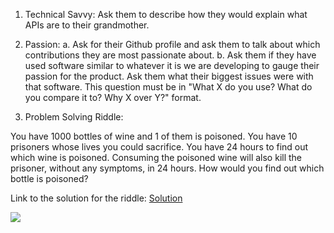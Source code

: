 1. Technical Savvy: Ask them to describe how they would explain what APIs are to their grandmother.
2. Passion:
      a. Ask for their Github profile and ask them to talk about which contributions they are most passionate about.
      b. Ask them if they have used software similar to whatever it is we are developing to gauge their passion for the product. Ask them what their biggest issues were with that software.
            This question must be in "What X do you use? What do you compare it to? Why X over Y?" format.

3. Problem Solving Riddle: 

  You have 1000 bottles of wine and 1 of them is poisoned.
  You have 10 prisoners whose lives you could sacrifice.
  You have 24 hours to find out which wine is poisoned.
  Consuming the poisoned wine will also kill the prisoner, without any symptoms, in 24 hours.
  How would you find out which bottle is poisoned?

Link to the solution for the riddle: [Solution](http://theweeklyriddle.blogspot.com/2010/08/1000-bottles-of-wine.html)

![](http://data1.whicdn.com/images/1262463/large.jpg)
